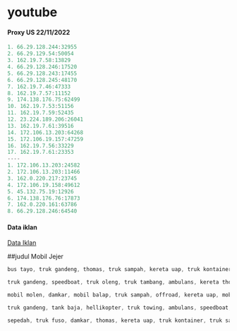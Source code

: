 # youtube


#### Proxy US 22/11/2022
```js
1. 66.29.128.244:32955
2. 66.29.129.54:50054
3. 162.19.7.58:13829
4. 66.29.128.246:17520
5. 66.29.128.243:17455
6. 66.29.128.245:48170
7. 162.19.7.46:47333
8. 162.19.7.57:11152
9. 174.138.176.75:62499
10. 162.19.7.53:51156
11. 162.19.7.59:52435
12. 23.224.189.206:26041
13. 162.19.7.61:39516
14. 172.106.13.203:64268
15. 172.106.19.157:47259
16. 162.19.7.56:33229
17. 162.19.7.61:23353
----
1. 172.106.13.203:24582
2. 172.106.13.203:11466
3. 162.0.220.217:23745
4. 172.106.19.158:49612
5. 45.132.75.19:12926
6. 174.138.176.76:17873
7. 162.0.220.161:63786
8. 66.29.128.246:64540
```


#### Data iklan
[Data Iklan](https://www.prepostseo.com/tool/fake-address-generator)


##judul Mobil Jejer

```js
bus tayo, truk gandeng, thomas, truk sampah, kereta uap, truk kontainer, ambulas, mobil roket mobil jejer
```
```js
truk gandeng, speedboat, truk oleng, truk tambang, ambulans, kereta thomas, truk towing, truk tanki mobil jejer
```
```js
mobil molen, damkar, mobil balap, truk sampah, offroad, kereta uap, mobil polisi, truk gandeng mobil jejer
```
```js
truk gandeng, tank baja, hellikopter, truk towing, ambulans, speedboat, bulldozer, mobil jeep mobil jejer
```
```js
sepedah, truk fuso, damkar, thomas, kereta uap, truk kontainer, truk sampah, ambulans, crane mobil jejer
```
